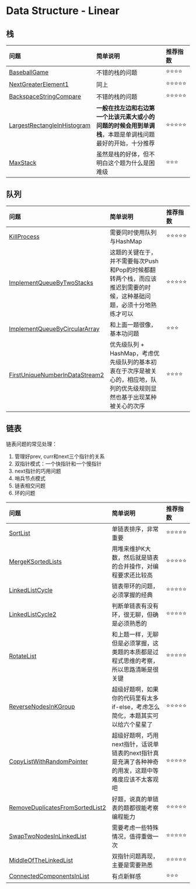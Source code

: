 # Data Structure - Linear

## 栈

| 问题 | 简单说明 | 推荐指数 |
|:--------|:------------|:---------------|
| [BaseballGame](https://www.lintcode.com/problem/baseball-game/description) | 不错的栈的问题 | ⭐️️️⭐️️⭐️️️⭐️️️️ |
| [NextGreaterElement1](https://www.lintcode.com/problem/next-greater-element-i/description) | 同上 | ⭐️️️⭐️️⭐️️⭐️️️⭐️️️️ |
| [BackspaceStringCompare](https://www.lintcode.com/problem/backspace-string-compare/description) | 不错的栈的问题 | ⭐️️️⭐️️⭐️️⭐️️️⭐️️️️ |
| [LargestRectangleInHistogram](https://www.lintcode.com/problem/largest-rectangle-in-histogram/description) | **一般在找左边和右边第一个比该元素大或小的问题的时候会用到单调栈**，本题是单调栈问题最好的开始，十分推荐 | ⭐️️️⭐️️⭐️️⭐️️️⭐️️️️ |
| [MaxStack](https://www.lintcode.com/problem/max-stack/description) | 虽然是栈的好体，但不明白这个题为什么是困难级 | ⭐️️️⭐️️⭐ |

## 队列

| 问题 | 简单说明 | 推荐指数 |
|:--------|:------------|:---------------|
| [KillProcess](https://www.lintcode.com/problem/kill-process/description) | 需要同时使用队列与HashMap | ⭐️️️⭐️️⭐️️⭐️️️⭐️️️️ |
| [ImplementQueueByTwoStacks](https://www.lintcode.com/problem/implement-queue-by-two-stacks/description) | 这题的关键在于，并不需要每次Push和Pop的时候都翻转两个栈，而应该推迟到需要的时候，这种基础问题，必须十分地熟练才可以 | ⭐️️️⭐️️⭐️️⭐️️️⭐️️️️ |
| [ImplementQueueByCircularArray](https://www.lintcode.com/problem/implement-queue-by-circular-array/description) | 和上面一题很像，基本功问题 | ⭐️️️⭐️️⭐ |
| [FirstUniqueNumberInDataStream2](https://www.lintcode.com/problem/first-unique-number-in-data-stream-ii/description) | 优先级队列 + HashMap，考虑优先级队列的基本初衷在于次序是被关心的，相应地，队列的优先级规则显然也基于出现某种被关心的次序 | ⭐️️️⭐️️⭐️️️⭐️️️️ |

## 链表

链表问题的常见处理：

1. 管理好prev, curr和next三个指针的关系
2. 双指针模式：一个快指针和一个慢指针
3. next指针的巧用问题
4. 哨兵节点模式
5. 链表相交问题
6. 环的问题

| 问题 | 简单说明 | 推荐指数 |
|:--------|:------------|:---------------|
| [SortList](https://www.lintcode.com/problem/sort-list/description) | 单链表排序，非常重要 | ⭐️️️⭐️️⭐️️⭐️️️⭐️️️️ |
| [MergeKSortedLists](https://www.lintcode.com/problem/merge-k-sorted-lists/description) | 用堆来维护K大数，然后就是链表的合并操作，对编程要求还比较高 |  ⭐️️️⭐️️⭐️️️⭐️⭐️ |
| [LinkedListCycle](https://www.lintcode.com/problem/linked-list-cycle/description) | 链表带环的问题，必须掌握的经典 | ⭐️️️⭐️️⭐️️️⭐️⭐️ |
| [LinkedListCycle2](https://www.lintcode.com/problem/linked-list-cycle-ii/description) | 判断单链表有没有环，很无聊，但确是必须熟悉的 |  ⭐️️️⭐️️⭐️️️⭐️⭐️ |
| [RotateList](https://www.lintcode.com/problem/rotate-list/description) | 和上题一样，无聊但是必须掌握，这类题的本质都是过程式思维的考察，所以思路清晰是很关键 | ⭐️️️⭐️️⭐️️️⭐️⭐️ |
| [ReverseNodesInKGroup](https://www.lintcode.com/problem/reverse-nodes-in-k-group/description) | 超级好题啊，如果你的代码里有太多if-else，考虑怎么简化，本题其实可以给六个星星了 | ⭐️️️⭐️️⭐️️️⭐️⭐️ |
| [CopyListWithRandomPointer](https://www.lintcode.com/problem/copy-list-with-random-pointer/description) | 超级好题啊，巧用next指针，话说单链表的next指针真是充满了各种神奇的用发，这题中等难度应该不太客观吧 | ⭐️️️⭐️️⭐️️️⭐️⭐️ |
| [RemoveDuplicatesFromSortedList2](https://www.lintcode.com/problem/remove-duplicates-from-sorted-list-ii/description) | 好题，说真的单链表的题都很能考察编程能力 | ⭐️️️⭐️️⭐️️️⭐️⭐️ |
| [SwapTwoNodesInLinkedList](https://www.lintcode.com/problem/swap-two-nodes-in-linked-list/description) | 需要考虑一些特殊情况，值得重做一次 | ⭐️️️⭐️️⭐️️️⭐️⭐️ |
| [MiddleOfTheLinkedList](https://www.lintcode.com/problem/middle-of-the-linked-list/description) | 双指针问题再现，主要是需要熟悉 | ⭐️️️⭐️️⭐️️️⭐️⭐️ |
| [ConnectedComponentsInList](https://www.lintcode.com/problem/connected-components-in-list/description) | 有点新鲜感 | ⭐️️️⭐️️⭐️️️ |
